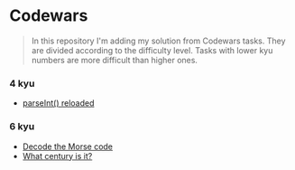 # Codewars
> In this repository I'm adding my solution from Codewars tasks. They are divided according to the difficulty level. Tasks with lower kyu numbers are more difficult than higher ones. 



### 4 kyu
* [parseInt() reloaded](https://github.com/rafalwizen/Codewars/blob/master/src/kata/ParseIntReloaded.java)

### 6 kyu
* [Decode the Morse code](https://github.com/rafalwizen/Codewars/blob/master/src/kata/DecodeTheMorseCode.java)
* [What century is it?](https://github.com/rafalwizen/Codewars/blob/master/src/kata/WhatCenturyIsIt.java)


